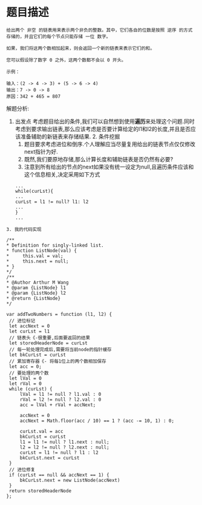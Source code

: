 # 题目描述
```
给出两个 非空 的链表用来表示两个非负的整数。其中，它们各自的位数是按照 逆序 的方式存储的，并且它们的每个节点只能存储 一位 数字。

如果，我们将这两个数相加起来，则会返回一个新的链表来表示它们的和。

您可以假设除了数字 0 之外，这两个数都不会以 0 开头。

示例：

输入：(2 -> 4 -> 3) + (5 -> 6 -> 4)
输出：7 -> 0 -> 8
原因：342 + 465 = 807
```

解题分析:
   1. 出发点
    考虑题目给出的条件,我们可以自然想到使用**遍历**来处理这个问题.同时考虑到要求输出链表,那么应该考虑是否要计算给定的l1和l2的长度,并且是否应该准备辅助的新链表来存储结果.
    2. 条件挖掘
       1. 题目要求考虑进位和倒序.个人理解应当尽量复用给出的链表节点仅仅修改next指针为好.
       2. 既然,我们要原地存储,那么计算长度和辅助链表是否仍然有必要?
       3. 注意到所有给出的节点的next如果没有统一设定为null,且遍历条件应该和这个信息相关,决定采用如下方式
        ```
        ...
        while(curLst){
        ...
        curLst = l1 != null? l1: l2
        ...
        }
        ...
       ```
    3. 我的代码实现
   ```
   /**
 * Definition for singly-linked list.
 * function ListNode(val) {
 *     this.val = val;
 *     this.next = null;
 * }
 */
/**
 * @Author Arthur M Wang
 * @param {ListNode} l1
 * @param {ListNode} l2
 * @return {ListNode}
 */

var addTwoNumbers = function (l1, l2) {
    // 进位标记
    let accNext = 0
    let curLst = l1
    // 链表头《-很重要,后面要返回的结果
    let storedHeaderNode = curLst
    // 每一轮处理完成后,需要将当前node的指针缓存
    let bkCurLst = curLst
    // 累加寄存器《- 将每1位上的两个数相加保存
    let acc = 0;
    // 要处理的两个数
    let lVal = 0
    let rVal = 0
    while (curLst) {
        lVal = l1 != null ? l1.val : 0
        rVal = l2 != null ? l2.val : 0
        acc = lVal + rVal + accNext;

        accNext = 0
        accNext = Math.floor(acc / 10) == 1 ? (acc -= 10, 1) : 0;

        curLst.val = acc
        bkCurLst = curLst
        l1 = l1 != null ? l1.next : null;
        l2 = l2 != null ? l2.next : null;
        curLst = l1 != null ? l1 : l2
        bkCurLst.next = curLst
    }
    // 进位修复
    if (curLst == null && accNext == 1) {
        bkCurLst.next = new ListNode(accNext)
    }
    return storedHeaderNode
};
   ```